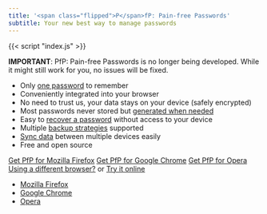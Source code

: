 ```yaml
---
title: '<span class="flipped">P</span>fP: Pain-free Passwords'
subtitle: Your new best way to manage passwords
---
```


{{< script "index.js" >}}

**IMPORTANT**: PfP: Pain-free Passwords is no longer being developed. While it might still work for you, no issues will be fixed.

* Only [one password](/documentation/choosing-master-password/) to remember
* Conveniently integrated into your browser
* No need to trust us, your data stays on your device (safely encrypted)
* Most passwords never stored but [generated when needed](/documentation/generated-vs-stored/)
* Easy to [recover a password](/documentation/recovery-strategies/#recovering-generated-passwords-without-backup) without access to your device
* Multiple [backup strategies](/documentation/recovery-strategies/) supported
* [Sync data](/documentation/sync/) between multiple devices easily
* Free and open source

<p>
  <span class="install-container">
    <a class="install firefox" href="https://addons.mozilla.org/addon/easy-passwords/">Get PfP for Mozilla Firefox</a>
    <a class="install chrome" href="https://chrome.google.com/webstore/detail/hplhaekjfmjfnfdllkpjpeenlbclffgh">Get PfP for Google Chrome</a>
    <a class="install opera" href="https://addons.opera.com/extensions/details/easy-passwords/">Get PfP for Opera</a>
    <a class="show-type-selector" href="#">Using a different browser?</a>
  </span>
  <span class="install-separator">or</span>
  <a href="/webclient/">Try it online</a>
</p>

<div class="type-selector">
  <div class="type-selector-arrow"></div>
  <ul class="type-selector-inner">
    <li><a class="type-selector-link" data-type="firefox" href="#">Mozilla Firefox</a></li>
    <li><a class="type-selector-link" data-type="chrome" href="#">Google Chrome</a></li>
    <li><a class="type-selector-link" data-type="opera" href="#">Opera</a></li>
  </ul>
</div>
